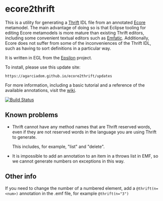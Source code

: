 # ecore2thrift
This is a utility for generating a [Thrift](http://thrift.apache.org/) IDL file from an annotated [Ecore](http://www.eclipse.org/modeling/emf/) metamodel. The main advantage of doing so is that Eclipse tooling for editing Ecore metamodels is more mature than existing Thrift editors, including some convenient textual editors such as [Emfatic](https://www.eclipse.org/emfatic/). Additionally, Ecore does not suffer from some of the inconveniences of the Thrift IDL, such as having to sort definitions in a particular way.

It is written in EGL from the [Epsilon](http://www.eclipse.org/epsilon/) project.

To install, please use this update site:

    https://agarciadom.github.io/ecore2thrift/updates

For more information, including a basic tutorial and a reference of the available annotations, visit the [wiki](https://github.com/bluezio/ecore2thrift/wiki).

[![Build Status](https://travis-ci.org/bluezio/ecore2thrift.svg?branch=master)](https://travis-ci.org/bluezio/ecore2thrift)

## Known problems
* Thrift cannot have any method names that are Thrift reserved words, even if they are not reserved words in the language you are using Thrift to generate.
  
  This includes, for example, "list" and "delete".
* It is impossible to add an annotation to an item in a throws list in EMF, so we cannot generate numbers on exceptions in this way.

## Other info
If you need to change the number of a numbered element, add a `@thrift(n=<num>)` annotation in the .emf file, for example `@thrift(n="3")`
